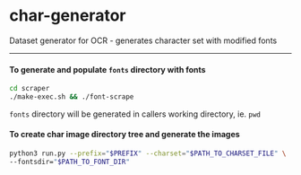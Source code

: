 # char-generator
Dataset generator for OCR - generates character set with modified fonts

---
#### To generate and populate `fonts` directory with fonts
```bash
cd scraper
./make-exec.sh && ./font-scrape
```

`fonts` directory will be generated in callers working directory, ie. `pwd`

#### To create char image directory tree and generate the images
```bash
python3 run.py --prefix="$PREFIX" --charset="$PATH_TO_CHARSET_FILE" \
--fontsdir="$PATH_TO_FONT_DIR"
```
